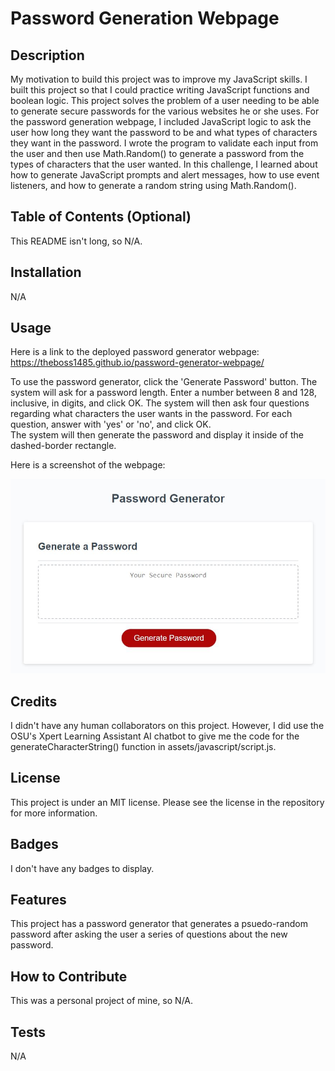 # Password Generation Webpage

## Description

My motivation to build this project was to improve my JavaScript skills.  I built this project so that I could practice writing JavaScript functions and boolean logic.  This 
project solves the problem of a user needing to be able to generate secure passwords for the various websites he or she uses.  For the password generation webpage, I included 
JavaScript logic to ask the user how long they want the password to be and what types of characters they want in the password.  I wrote the program to validate each input from the user 
and then use Math.Random() to generate a password from the types of characters that the user wanted.  In this challenge, I learned about how to generate JavaScript prompts and alert messages,
how to use event listeners, and how to generate a random string using Math.Random().

## Table of Contents (Optional)

This README isn't long, so N/A.

## Installation

N/A

## Usage

Here is a link to the deployed password generator webpage: https://theboss1485.github.io/password-generator-webpage/

To use the password generator, click the 'Generate Password' button.  The system will ask for a password length.  Enter a number between 8 and 128, inclusive, in digits, and 
click OK.  The system will then ask four questions regarding what characters the user wants in the password.  For each question, answer with 'yes' or 'no', and click OK.  
The system will then generate the password and display it inside of the dashed-border rectangle.

Here is a screenshot of the webpage: 

![a screenshot of the password generator webpage](assets/images/webpage-screenshot.JPG)

## Credits

I didn't have any human collaborators on this project.  However, I did use the OSU's Xpert Learning Assistant AI chatbot to give me the code for the generateCharacterString() function 
in assets/javascript/script.js.

## License

This project is under an MIT license.  Please see the license in the repository for more information.

## Badges

I don't have any badges to display.

## Features

This project has a password generator that generates a psuedo-random password after asking the user a series of questions about the new password.

## How to Contribute

This was a personal project of mine, so N/A.

## Tests

N/A